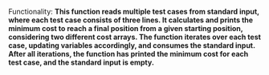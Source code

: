 Functionality: **This function reads multiple test cases from standard input, where each test case consists of three lines. It calculates and prints the minimum cost to reach a final position from a given starting position, considering two different cost arrays. The function iterates over each test case, updating variables accordingly, and consumes the standard input. After all iterations, the function has printed the minimum cost for each test case, and the standard input is empty.**